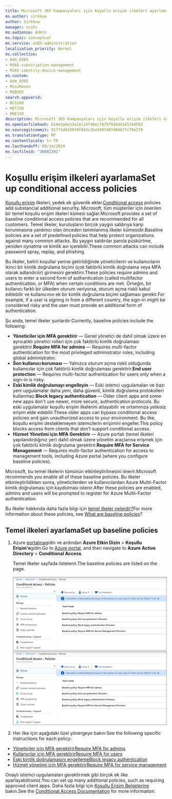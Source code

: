 ```yaml
---
title: Microsoft 365 kampanyaları için koşullu erişim ilkeleri ayarlama
ms.author: sirkkuw
author: Sirkkuw
manager: scotv
ms.audience: Admin
ms.topic: conceptual
ms.service: o365-administration
localization_priority: Normal
ms.collection:
- Adm_O365
- M365-subscription-management
- M365-identity-device-management
ms.custom:
- Adm_O365
- MiniMaven
- MSB365
search.appverid:
- BCS160
- MET150
- MOE150
description: Microsoft 365 Kampanyaları için koşullu erişim ilkeleri nasıl ayarlayabilirsiniz öğrenin.
ms.openlocfilehash: 614e3a6e13a14114f40ecf87bf936d4165744503
ms.sourcegitcommit: 91ff1d4339f0f043c2b43997d87d84677c79e279
ms.translationtype: MT
ms.contentlocale: tr-TR
ms.lasthandoff: 09/14/2019
ms.locfileid: "36982391"
---
```

# <a name="set-up-conditional-access-policies"></a><span data-ttu-id="d5a40-103">Koşullu erişim ilkeleri ayarlama</span><span class="sxs-lookup"><span data-stu-id="d5a40-103">Set up conditional access policies</span></span>

<span data-ttu-id="d5a40-104">[Koşullu erişim](https://docs.microsoft.com/azure/active-directory/conditional-access/overview) ilkeleri, yedek ek güvenlik ekler.</span><span class="sxs-lookup"><span data-stu-id="d5a40-104">[Conditional access](https://docs.microsoft.com/azure/active-directory/conditional-access/overview) policies add substancial additional security.</span></span> <span data-ttu-id="d5a40-105">Microsoft, tüm müşteriler için önerilen bir temel koşullu erişim ilkeleri kümesi sağlar.</span><span class="sxs-lookup"><span data-stu-id="d5a40-105">Microsoft provides a set of baseline conditional access policies that are recommended for all customers.</span></span> <span data-ttu-id="d5a40-106">Temel ilkeler, kuruluşların birçok yaygın saldırıya karşı korunmasına yardımcı olan önceden tanımlanmış ilkeler kümesidir.</span><span class="sxs-lookup"><span data-stu-id="d5a40-106">Baseline policies are a set of predefined policies that help protect organizations against many common attacks.</span></span> <span data-ttu-id="d5a40-107">Bu yaygın saldırılar parola püskürtme, yeniden oynatma ve kimlik avı içerebilir.</span><span class="sxs-lookup"><span data-stu-id="d5a40-107">These common attacks can include password spray, replay, and phishing.</span></span>

<span data-ttu-id="d5a40-108">Bu ilkeler, belirli koşullar yerine getirildiğinde yöneticilerin ve kullanıcıların ikinci bir kimlik doğrulama biçimi (çok faktörlü kimlik doğrulama veya MFA olarak adlandırılır) girmesini gerektirir.</span><span class="sxs-lookup"><span data-stu-id="d5a40-108">These policies require admins and users to enter a second form of authentication (called multifactor authentication, or MFA) when certain conditions are met.</span></span> <span data-ttu-id="d5a40-109">Örneğin, bir kullanıcı farklı bir ülkeden oturum veriyorsa, oturum açma riskli kabul edilebilir ve kullanıcının ek bir kimlik doğrulama biçimi sağlaması gerekir.</span><span class="sxs-lookup"><span data-stu-id="d5a40-109">For example, if a user is signing in from a different country, the sign-in might be considered risky and the user must provide an additional form of authentication.</span></span> 

<span data-ttu-id="d5a40-110">Şu anda, temel ilkeler şunlardır:</span><span class="sxs-lookup"><span data-stu-id="d5a40-110">Currently, baseline policies include the following:</span></span>
- <span data-ttu-id="d5a40-111">**Yöneticiler için MFA gerektirir** — Genel yönetici de dahil olmak üzere en ayrıcalıklı yönetici rolleri için çok faktörlü kimlik doğrulaması gerektirir.</span><span class="sxs-lookup"><span data-stu-id="d5a40-111">**Require MFA for admins** — Requires multi-factor authentication for the most privileged administrator roles, including global administrator.</span></span>
- <span data-ttu-id="d5a40-112">**Son kullanıcı koruması** — Yalnızca oturum açma riskli olduğunda kullanıcılar için çok faktörlü kimlik doğrulaması gerektirir.</span><span class="sxs-lookup"><span data-stu-id="d5a40-112">**End user protection** — Requires multi-factor authentication for users only when a sign-in is risky.</span></span> 
- <span data-ttu-id="d5a40-113">**Eski kimlik doğrulamayı engelleyin** — Eski istemci uygulamaları ve bazı yeni uygulamalar daha yeni, daha güvenli, kimlik doğrulama protokolleri kullanmaz.</span><span class="sxs-lookup"><span data-stu-id="d5a40-113">**Block legacy authentication** — Older client apps and some new apps don't use newer, more secure, authentication protocols.</span></span> <span data-ttu-id="d5a40-114">Bu eski uygulamalar koşullu erişim ilkelerini atlayabilir ve ortamınıza yetkisiz erişim elde edebilir.</span><span class="sxs-lookup"><span data-stu-id="d5a40-114">These older apps can bypass conditional access policies and gain unauthorized access to your environment.</span></span> <span data-ttu-id="d5a40-115">Bu ilke, koşullu erişimi desteklemeyen istemcilerin erişimini engeller.</span><span class="sxs-lookup"><span data-stu-id="d5a40-115">This policy blocks access from clients that don't support conditional access.</span></span> 
- <span data-ttu-id="d5a40-116">**Hizmet Yönetimi için MFA Gerektirir** — Azure portalı (temel ilkeleri yapılandırdığınız yer) dahil olmak üzere yönetim araçlarına erişmek için çok faktörlü kimlik doğrulama gerektirir.</span><span class="sxs-lookup"><span data-stu-id="d5a40-116">**Require MFA for Service Management** — Requires multi-factor authentication for access to management tools, including Azure portal (where you configure baseline policies).</span></span> 

<span data-ttu-id="d5a40-117">Microsoft, bu temel ilkelerin tümünün etkinleştirilmesini önerir.</span><span class="sxs-lookup"><span data-stu-id="d5a40-117">Microsoft recommends you enable all of these baseline policies.</span></span> <span data-ttu-id="d5a40-118">Bu ilkeler etkinleştirildikten sonra, yöneticilerden ve kullanıcılardan Azure Multii-Factor kimlik doğrulaması için kaydolması istenir.</span><span class="sxs-lookup"><span data-stu-id="d5a40-118">After these policies are enabled, admins and users will be prompted to register for Azure Multii-Factor authentication.</span></span>

<span data-ttu-id="d5a40-119">Bu ilkeler hakkında daha fazla bilgi için [temel ilkeler nelerdir?](https://docs.microsoft.com/azure/active-directory/conditional-access/concept-baseline-protection)</span><span class="sxs-lookup"><span data-stu-id="d5a40-119">For more information about these policies, see [What are baseline policies](https://docs.microsoft.com/azure/active-directory/conditional-access/concept-baseline-protection)?</span></span>


## <a name="set-up-baseline-policies"></a><span data-ttu-id="d5a40-120">Temel ilkeleri ayarlama</span><span class="sxs-lookup"><span data-stu-id="d5a40-120">Set up baseline policies</span></span>

1. <span data-ttu-id="d5a40-121">Azure [portalına](https://portal.azure.com)gidin ve ardından **Azure Etkin Dizin** \> **Koşullu Erişim'e**gidin.</span><span class="sxs-lookup"><span data-stu-id="d5a40-121">Go to [Azure portal](https://portal.azure.com), and then navigate to **Azure Active Directory** \> **Conditional Access**.</span></span>
    
    <span data-ttu-id="d5a40-122">Temel ilkeler sayfada listelenir.</span><span class="sxs-lookup"><span data-stu-id="d5a40-122">The baseline policies are listed on the page.</span></span> <br/> <br/>
    <span data-ttu-id="d5a40-123">![Koşullu erişim için temel ilkeleri listeleyen sayfa.](media/baslinepolicies.png)</span><span class="sxs-lookup"><span data-stu-id="d5a40-123">![Page that lists baseline policies for conditional access.](media/baslinepolicies.png)</span></span>
1. <span data-ttu-id="d5a40-124">Her ilke için aşağıdaki özel yönergeye bakın:</span><span class="sxs-lookup"><span data-stu-id="d5a40-124">See the following specific instructions for each policy:</span></span>

  - [<span data-ttu-id="d5a40-125">Yöneticiler için MFA gerektirir</span><span class="sxs-lookup"><span data-stu-id="d5a40-125">Require MFA for admins</span></span>](https://docs.microsoft.com/en-us/azure/active-directory/conditional-access/howto-baseline-protect-administrators)
- [<span data-ttu-id="d5a40-126">Kullanıcılar için MFA gerektirir</span><span class="sxs-lookup"><span data-stu-id="d5a40-126">Require MFA for users</span></span>](https://docs.microsoft.com/en-us/azure/active-directory/conditional-access/howto-baseline-protect-end-users)  
 - [<span data-ttu-id="d5a40-127">Eski kimlik doğrulamasını engelleme</span><span class="sxs-lookup"><span data-stu-id="d5a40-127">Block legacy authentication</span></span>](https://docs.microsoft.com/en-us/azure/active-directory/conditional-access/howto-baseline-protect-legacy-auth)
  - [<span data-ttu-id="d5a40-128">Hizmet yönetimi için MFA gerektirir</span><span class="sxs-lookup"><span data-stu-id="d5a40-128">Require MFA for service management</span></span>](https://docs.microsoft.com/azure/active-directory/conditional-access/howto-baseline-protect-azure)

<span data-ttu-id="d5a40-129">Onaylı istemci uygulamaları gerektirmek gibi birçok ek ilke ayarlayabilirsiniz.</span><span class="sxs-lookup"><span data-stu-id="d5a40-129">You can set up many additional policies, such as requiring approved client apps.</span></span> <span data-ttu-id="d5a40-130">Daha fazla bilgi için [Koşullu Erişim Belgelerine](https://docs.microsoft.com/azure/active-directory/conditional-access/) bakın.</span><span class="sxs-lookup"><span data-stu-id="d5a40-130">See the [Conditional Access Documentation](https://docs.microsoft.com/azure/active-directory/conditional-access/) for more information.</span></span>